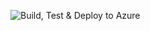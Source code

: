 ![Build, Test & Deploy to Azure](https://github.com/RPM1984/GitHubActions/workflows/Build,%20Test%20&%20Deploy%20to%20Azure/badge.svg?branch=main)